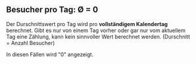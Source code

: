 ## Besucher pro Tag: Ø = 0

Der Durschnittswert pro Tag wird pro **vollständigem Kalendertag** berechnet. 
Gibt es nur von einem Tag vorher oder gar nur vom aktuellem Tag eine Zählung, 
kann kein sinnvoller Wert berechnet werden. (Durschnitt = Anzahl Besucher)

In diesen Fällen wird "0" angezeigt.
